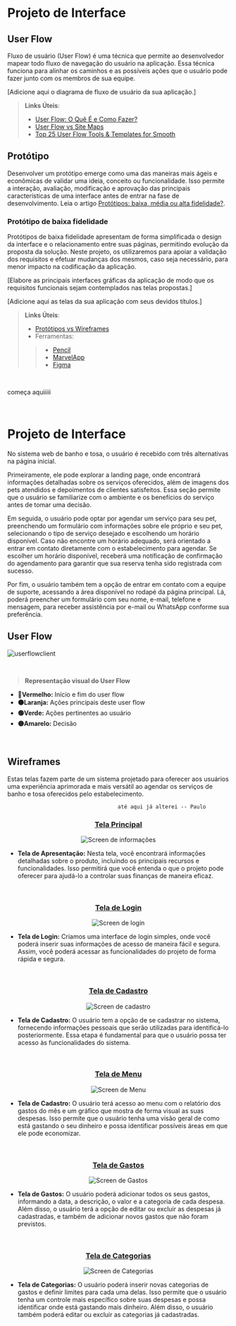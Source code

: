 
# Projeto de Interface

## User Flow

Fluxo de usuário (User Flow) é uma técnica que permite ao desenvolvedor mapear todo fluxo de navegação do usuário na aplicação. Essa técnica funciona para alinhar os caminhos e as possíveis ações que o usuário pode fazer junto com os membros de sua equipe.

[Adicione aqui o diagrama de fluxo de usuário da sua aplicação.] 

> **Links Úteis**:
> - [User Flow: O Quê É e Como Fazer?](https://medium.com/7bits/fluxo-de-usu%C3%A1rio-user-flow-o-que-%C3%A9-como-fazer-79d965872534)
> - [User Flow vs Site Maps](http://designr.com.br/sitemap-e-user-flow-quais-as-diferencas-e-quando-usar-cada-um/)
> - [Top 25 User Flow Tools & Templates for Smooth](https://www.mockplus.com/blog/post/user-flow-tools)

## Protótipo

Desenvolver um protótipo emerge como uma das maneiras mais ágeis e econômicas de validar uma ideia, conceito ou funcionalidade. Isso permite a interação, avaliação, modificação e aprovação das principais características de uma interface antes de entrar na fase de desenvolvimento. Leia o artigo [Protótipos: baixa, média ou alta fidelidade?](https://medium.com/ladies-that-ux-br/prot%C3%B3tipos-baixa-m%C3%A9dia-ou-alta-fidelidade-71d897559135).

### Protótipo de baixa fidelidade

Protótipos de baixa fidelidade apresentam de forma simplificada o design da interface e o relacionamento entre suas páginas, permitindo evolução da proposta da solução. Neste projeto, os utilizaremos para apoiar a validação dos requisitos e efetuar mudanças dos mesmos, caso seja necessário, para menor impacto na codificação da aplicação.

[Elabore as principais interfaces gráficas da aplicação de modo que os requisitos funcionais sejam contemplados nas telas propostas.]

[Adicione aqui as telas da sua aplicação com seus devidos títulos.] 
 
> **Links Úteis**:
> - [Protótipos vs Wireframes](https://www.nngroup.com/videos/prototypes-vs-wireframes-ux-projects/)
>- Ferramentas:
>> - [Pencil](https://pencil.evolus.vn/)
>> - [MarvelApp](https://marvelapp.com/)
>> - [Figma](https://www.figma.com/)

<br>

começa aquiiiii

<br>

# Projeto de Interface

No sistema web de banho e tosa, o usuário é recebido com três alternativas na página inicial.

Primeiramente, ele pode explorar a landing page, onde encontrará informações detalhadas sobre os serviços oferecidos, além de imagens dos pets atendidos e depoimentos de clientes satisfeitos. Essa seção permite que o usuário se familiarize com o ambiente e os benefícios do serviço antes de tomar uma decisão.

Em seguida, o usuário pode optar por agendar um serviço para seu pet, preenchendo um formulário com informações sobre ele próprio e seu pet, selecionando o tipo de serviço desejado e escolhendo um horário disponível. Caso não encontre um horário adequado, será orientado a entrar em contato diretamente com o estabelecimento para agendar. Se escolher um horário disponível, receberá uma notificação de confirmação do agendamento para garantir que sua reserva tenha sido registrada com sucesso.

Por fim, o usuário também tem a opção de entrar em contato com a equipe de suporte, acessando a área disponível no rodapé da página principal. Lá, poderá preencher um formulário com seu nome, e-mail, telefone e mensagem, para receber assistência por e-mail ou WhatsApp conforme sua preferência.
<br>

## User Flow

![userflowclient]([documentos/img/user-flow-client.jpg](https://github.com/ICEI-PUC-Minas-PMV-ADS/pmv-ads-2024-1-e1-proj-web-t6-pmv-ads-2024-1-e1-projeto_gpetshop/blob/main/documentos/img/user-flow-client.jpg))

<br>

> **Representação visual do User Flow**

* **🔴Vermelho:** Início e fim do user flow
* **🟠Laranja:** Ações principais deste user flow
* **🟢Verde:** Ações pertinentes ao usuário
* **🟡Amarelo:** Decisão

<br>

## Wireframes

Estas telas fazem parte de um sistema projetado para oferecer aos usuários uma experiência aprimorada e mais versátil ao agendar os serviços de banho e tosa oferecidos pelo estabelecimento.

                                       até aqui já alterei -- Paulo
<div align="center">

<h3><ins> Tela Principal </ins></h3>

![Screen de informações](img/screen-informacoes.jpg)

</div>

* **Tela de Apresentação:** Nesta tela, você encontrará informações detalhadas sobre o produto, incluindo os principais recursos e funcionalidades. Isso permitirá que você entenda o que o projeto pode oferecer para ajudá-lo a controlar suas finanças de maneira eficaz.

<br>

<div align="center">

<h3><ins> Tela de Login </ins></h3>

![Screen de login](img/screen-login.jpg)

</div>

* **Tela de Login:** Criamos uma interface de login simples, onde você poderá inserir suas informações de acesso de maneira fácil e segura. Assim, você poderá acessar as funcionalidades do projeto de forma rápida e segura.

<br>

<div align="center">

<h3><ins> Tela de Cadastro </ins></h3>

![Screen de cadastro](img/cadastrar.jpg)

</div>

* **Tela de Cadastro:** O usuário tem a opção de se cadastrar no sistema, fornecendo informações pessoais que serão utilizadas para identificá-lo posteriormente. Essa etapa é fundamental para que o usuário possa ter acesso às funcionalidades do sistema.

<br>

<div align="center">

<h3><ins> Tela de Menu </ins></h3>

![Screen de Menu](img/screen-menu.jpg)

</div>

* **Tela de Cadastro:** O usuário terá acesso ao menu com o relatório dos gastos do mês e um gráfico que mostra de forma visual as suas despesas. Isso permite que o usuário tenha uma visão geral de como está gastando o seu dinheiro e possa identificar possíveis áreas em que ele pode economizar.

<br>

<div align="center">

<h3><ins> Tela de Gastos </ins></h3>

![Screen de Gastos](img/screen-gastos.jpg)

</div>

* **Tela de Gastos:** O usuário poderá adicionar todos os seus gastos, informando a data, a descrição, o valor e a categoria de cada despesa. Além disso, o usuário terá a opção de editar ou excluir as despesas já cadastradas, e também de adicionar novos gastos que não foram previstos.


<br>

<div align="center">

<h3><ins> Tela de Categorias </ins></h3>

![Screen de Categorias](img/categorias.jpg)

</div>

* **Tela de Categorias:** O usuário poderá inserir novas categorias de gastos e definir limites para cada uma delas. Isso permite que o usuário tenha um controle mais específico sobre suas despesas e possa identificar onde está gastando mais dinheiro. Além disso, o usuário também poderá editar ou excluir as categorias já cadastradas.




